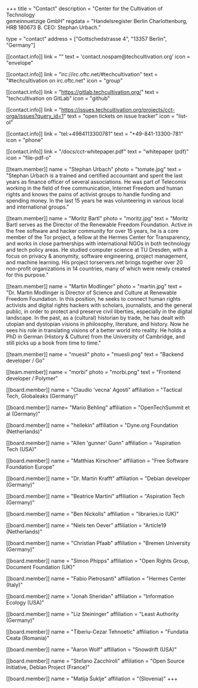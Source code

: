 +++
title = "Contact"
description = "Center for the Cultivation of Technology<br/>gemeinnuetzige GmbH"
regdata = "Handelsregister Berlin Charlottenburg, HRB 180673 B. CEO: Stephan Urbach."

type = "contact"
address = ["Gottschedstrasse 4", "13357 Berlin", "Germany"]

[[contact.info]]
    link = ""
    text = 'contact<span class="hidden">.nospam</span>@techcultivation.org'
    icon = "envelope"

[[contact.info]]
    link = "irc://irc.oftc.net/#techcultivation"
    text = "#techcultivation on irc.oftc.net"
    icon = "group"

[[contact.info]]
    link = "https://gitlab.techcultivation.org/"
    text = "techcultivation on GitLab"
    icon = "github"

[[contact.info]]
    link = "https://issues.techcultivation.org/projects/cct-orga/issues?query_id=1"
    text = "open tickets on issue tracker"
    icon = "list-ol"

[[contact.info]]
    link = "tel:+4984113300781"
    text = "+49-841-13300-781"
    icon = "phone"

[[contact.info]]
    link = "/docs/cct-whitepaper.pdf"
    text = "whitepaper (pdf)"
    icon = "file-pdf-o"

[[team.member]]
    name = "Stephan Urbach"
    photo = "tomate.jpg"
	text = "Stephan Urbach is a trained and certified accountant and spent the last years as finance officer of several associations. He was part of Telecomix working in the field of free communication, Internet Freedom and human rights and knows the pains of activist groups to handle funding and spending money. In the last 15 years he was volunteering in various local and international groups."

[[team.member]]
    name = "Moritz Bartl"
	photo = "moritz.jpg"
    text = "Moritz Bartl serves as the Director of the Renewable Freedom Foundation. Active in the free software and hacker community for over 15 years, he is a core member of the Tor project, a fellow at the Hermes Center for Transparency, and works in close partnerships with international NGOs in both technology and tech policy areas. He studied computer science at TU Dresden, with a focus on privacy & anonymity, software engineering, project management, and machine learning. His project torservers.net brings together over 20 non-profit organizations in 14 countries, many of which were newly created for this purpose."

[[team.member]]
    name = "Martin Modlinger"
	photo = "martin.jpg"
    text = "Dr. Martin Modlinger is Director of Science and Culture at Renewable Freedom Foundation. In this position, he seeks to connect human rights activists and digital rights hackers with scholars, journalists, and the general public, in order to protect and preserve civil liberties, especially in the digital landscape. In the past, as a (cultural) historian by trade, he has dealt with utopian and dystopian visions in philosophy, literature, and history. Now he sees his role in translating visions of a better world into reality. He holds a PhD in German (History & Culture) from the University of Cambridge, and still picks up a book from time to time."

[[team.member]]
    name = "muesli"
    photo = "muesli.png"
    text = "Backend developer / Go"

[[team.member]]
    name = "morbi"
    photo = "morbi.png"
    text = "Frontend developer / Polymer"

[[board.member]]
    name = "Claudio 'vecna' Agosti"
    affiliation = "Tactical Tech, Globaleaks (Germany)"

[[board.member]]
    name= "Mario Behling"
    affiliation = "OpenTechSummit et al (Germany)"

[[board.member]]
    name = "hellekin"
    affiliation = "Dyne.org Foundation (Netherlands)"

[[board.member]]
    name = "Allen 'gunner' Gunn"
    affiliation = "Aspiration Tech (USA)"

[[board.member]]
    name = "Matthias Kirschner"
    affiliation = "Free Software Foundation Europe"

[[board.member]]
    name = "Dr. Martin Krafft"
    affiliation = "Debian developer (Germany)"

[[board.member]]
    name = "Beatrice Martini"
    affiliation = "Aspiration Tech (Germany)"

[[board.member]]
    name = "Ben Nickolls"
    affiliation = "libraries.io (UK)"

[[board.member]]
    name = "Niels ten Oever"
    affiliation = "Article19 (Netherlands)"

[[board.member]]
    name = "Christian Pfaab"
    affiliation = "Bremen University (Germany)"

[[board.member]]
    name = "Simon Phipps"
    affiliation = "Open Rights Group, Document Foundation (UK)"

[[board.member]]
    name = "Fabio Pietrosanti"
    affiliation = "Hermes Center (Italy)"

[[board.member]]
    name = "Jonah Sheridan"
    affiliation = "Information Ecology (USA)"

[[board.member]]
    name = "Liz Steininger"
    affiliation = "Least Authority (Germany)"

[[board.member]]
    name = "Tiberiu-Cezar Tehnoetic"
    affiliation = "Fundatia Ceata (Romania)"

[[board.member]]
    name = "Aaron Wolf"
    affiliation = "Snowdrift (USA)"

[[board.member]]
    name = "Stefano Zacchiroli"
    affiliation = "Open Source Initiative, Debian Project (France)"

[[board.member]]
    name = "Matija Šuklje"
    affiliation = "(Slovenia)"
+++
